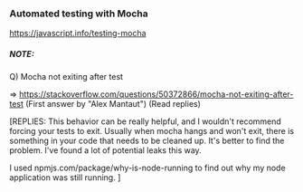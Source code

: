 ### Automated testing with Mocha

https://javascript.info/testing-mocha



##### NOTE:

Q) Mocha not exiting after test

=> https://stackoverflow.com/questions/50372866/mocha-not-exiting-after-test (First answer by "Alex Mantaut") (Read replies)

[REPLIES: This behavior can be really helpful, and I wouldn't recommend forcing your tests to exit. Usually when mocha hangs and won't exit, there is something in your code that needs to be cleaned up. It's better to find the problem. I've found a lot of potential leaks this way.

I used npmjs.com/package/why-is-node-running to find out why my node application was still running. ]